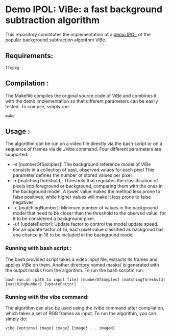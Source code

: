 # Demo IPOL: ViBe: a fast background subtraction algorithm

This repository constitutes the implementation of a [demo IPOL](https://ipolcore.ipol.im/demo/clientApp/demo.html?id=77777000287) of the popular background subtraction algorithm ViBe.

## Requirements:
    ffmpeg

## Compilation :
The Makefile compiles the original source code of ViBe and combines it with the demo implementation so that different parameters can be easily tested. To compile, simply run:
```Shell
make
```

## Usage :
The algorithm can be run on a video file directly via the bash script or on a sequence of frames via de ./vibe command. Four different parameters are supported:

* -s [numberOfSamples]: The background reference model of ViBe consists in a collection of past, observed values for each pixel This parameter defines the number of stored values per pixel
* -r [matchingThreshold]: Threshold that regulates the classification of pixels into foreground or background, comparing them with the ones in the background model. A lower value makes the method less prone to false positives, while higher values will make it less prone to false negatives    
* -c [matchingNumber]: Minimum number of values in the background model that need to be closer than the threshold to the oberved value, for it to be considered a background pixel.
* -uf [updateFactor]: Update factor to control the model update speed. For an update factor of 16, each pixel value classified as backgroud has one chance in 16 to be included in the background model.

### Running with bash script :
The bash provided script takes a video input file, extracts its frames and applies ViBe on them. Another directory named masks/ is generated with the output masks from the algorithm. To run the bash scriptm run:
```Shell
bash run.sh [path to input file] [numberOfSamples] [matchingThreshold] [matchingNumber] [updateFactor]
```

### Running with the vibe command:
The algorithm can also be used using the /vibe command after compilation, which takes a set of RGB frames as input. To run the algorithm, you can simply do:
```Shell
vibe [options] image1 image2 [image3 ... imageN]
```